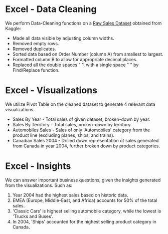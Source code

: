 # Excel - Data Cleaning 

We perform Data-Cleaning functions on a [Raw Sales Dataset](https://www.kaggle.com/kyanyoga/sample-sales-data) obtained from Kaggle:

- Made all data visible by adjusting column widths.
- Removed empty rows.
- Removed duplicates.
- Sorted data based on Order Number (column A) from smallest to largest.
- Formatted column B to allow for appropriate decimal places.
- Replaced all the double spaces "  ", with a single space " " by Find/Replace function.

# Excel - Visualizations

We utilize Pivot Table on the cleaned dataset to generate 4 relevant data visualizations.

- Sales By Year - Total sales of given dataset, broken-down by year. <br/>
- Sales By Territory - Total sales, broken-down by territory. <br/>
- Automobiles Sales - Sales of only 'Automobiles' category from the product line (excluding planes, ships, and trains).<br/>
- Canadian Sales 2004 - Drilled down representation of sales generated from Canada in year 2004, further broken down by product categories.<br/>

# Excel - Insights

We can answer important business questions, given the insights generated from the visualizations. Such as:

1) Year 2004 had the highest sales based on historic data. 
2) EMEA (Europe, Middle-East, and Africa) accounts for 50% of the total sales. 
3) 'Classic Cars' is highest selling automobile category, while the lowest is 'Trucks and Buses'. 
4) In 2004, 'Ships' accounted for the highest selling product category in Canada. 
